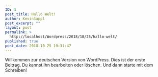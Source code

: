 ```yaml
---
ID: 1
post_title: Hallo Welt!
author: KevinSappl
post_excerpt: ""
layout: post
permalink: >
  http://localhost/Wordpress/2018/10/25/hallo-welt/
published: true
post_date: 2018-10-25 10:31:47
---
```

Willkommen zur deutschen Version von WordPress. Dies ist der erste Beitrag. Du kannst ihn bearbeiten oder löschen. Und dann starte mit dem Schreiben!